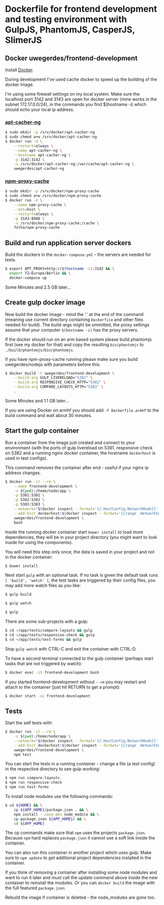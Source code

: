 # Dockerfile for frontend development and testing environment with GulpJS, PhantomJS, CasperJS, SlimerJS

## Docker uwegerdes/frontend-development

Install [Docker](https://www.docker.com/).

During development I've used cache docker to speed up the building of the docker image.

I'm using some firewall settings on my local system. Make sure the localhost port 3142 and 3143 are open for docker server (mine works in the subnet 172.17.0.0/24), in the commands you find $(hostname -i) which should echo your local ip address.

### [apt-cacher-ng](https://hub.docker.com/r/uwegerdes/apt-cacher-ng/)

```bash
$ sudo mkdir -p /srv/docker/apt-cacher-ng
$ sudo chmod a+w /srv/docker/apt-cacher-ng
$ docker run -d \
	--restart=always \
	--name apt-cacher-ng \
	--hostname apt-cacher-ng \
	-p 3142:3142 \
	-v /srv/docker/apt-cacher-ng:/var/cache/apt-cacher-ng \
	uwegerdes/apt-cacher-ng
```

### [npm-proxy-cache](https://hub.docker.com/r/folha/npm-proxy-cache/)

```bash
$ sudo mkdir -p /srv/docker/npm-proxy-cache
$ sudo chmod a+w /srv/docker/npm-proxy-cache
$ docker run -d \
	--name npm-proxy-cache \
	--net=host \
	--restart=always \
	-p 3143:8080 \
	-v /srv/docker/npm-proxy-cache:/cache \
	folha/npm-proxy-cache
```

## Build and run application server dockers

Build the dockers in the `docker-compose.yml` - the servers are needed for tests.

```bash
$ export APT_PROXY=http://$(hostname -i):3142 && \
  export TZ=Europe/Berlin && \
  docker-compose up
```

Some Minutes and 2.5 GB later...

## Create gulp docker image

Now build the docker image - mind the '.' at the end of the command (meaning use current directory containing `Dockerfile` and other files needed for build). The build-args might be ommitted, the proxy settings assume that your computer `$(hostname -i)` has the proxy servers.

If the docker should run on an arm based system please build phantomjs first (see my docker for that) and copy the resulting `bin/phantomjs` to `./build/phantomjs/bin/phantomjs`.

If you have npm-proxy-cache running please make sure you build uwegerdes/nodejs with parameters before this:

```bash
$ docker build -t uwegerdes/frontend-development \
	--build-arg GULP_LIVERELOAD="5381" \
	--build-arg RESPONSIVE_CHECK_HTTP="5382" \
	--build-arg COMPARE_LAYOUTS_HTTP="5383" \
	.
```

Some Minutes and 1.1 GB later...

If you are using Docker on armhf you should add `-f Dockerfile.armhf` to the build command and wait about 30 minutes.

## Start the gulp container

Run a container from the image just created and connect to your environment (with the ports of gulp livereload on 5381, responsive-check on 5382 and a running nginx docker container, the hostname `dockerhost` is used in test configs).

This command removes the container after end - useful if your nginx ip address changes.

```bash
$ docker run -it --rm \
	--name frontend-development \
	-v $(pwd):/home/node/app \
	-p 5381:5381 \
	-p 5382:5382 \
	-p 5383:5383 \
	--network="$(docker inspect --format='{{.HostConfig.NetworkMode}}' nginx)" \
	--add-host dockerhost:$(docker inspect --format='{{range .NetworkSettings.Networks}}{{.IPAddress}} {{end}}' nginx) \
	uwegerdes/frontend-development \
	bash
```

Inside the running docker container start `bower install` to load more dependencies, they will be in your project directory (you might want to look inside for using the components).

You will need this step only once, the data is saved in your project and not in the docker container.

```bash
$ bower install
```

Next start `gulp` with an optional task. If no task is given the default task runs `[ 'build', 'watch' ]`, the test tasks are triggered by their config files, you may add more watch files as you like:

```bash
$ gulp build

$ gulp watch

$ gulp
```

There are some sub-projects with a gulp:

```bash
$ cd ~/app/tests/compare-layouts && gulp
$ cd ~/app/tests/responsive-check && gulp
$ cd ~/app/tests/test-forms && gulp
```

Stop `gulp watch` with CTRL-C and exit the container with CTRL-D.

To have a second terminal connected to the gulp container (perhaps start tasks that are not triggered by watch):

```bash
$ docker exec -it frontend-development bash
```

If you started frontend-development without `--rm` you may restart and attach to the container (just hit RETURN to get a prompt):

```bash
$ docker start -ai frontend-development
```

## Tests

Start the self tests with:

```bash
$ docker run -it --rm \
	-v $(pwd):/home/node/app \
	--network="$(docker inspect --format='{{.HostConfig.NetworkMode}}' nginx)" \
	--add-host dockerhost:$(docker inspect --format='{{range .NetworkSettings.Networks}}{{.IPAddress}} {{end}}' nginx) \
	uwegerdes/frontend-development \
	npm test
```

You can start the tests in a running container - change a file (a test config) in the respective directory to see gulp working:

```bash
$ npm run compare-layouts
$ npm run responsive-check
$ npm run test-forms
```

To install node modules use the following commands:

```bash
$ cd ${HOME} && \
	cp ${APP_HOME}/package.json . && \
	npm install --save-dev node_module && \
	cp package.json ${APP_HOME}/ && \
	cd ${APP_HOME}
```

The cp commands make sure that `npm` uses the projects `package.json`. Because `npm` hard replaces `package.json` it cannot use a soft link inside the container.

You can also run this container in another project which uses gulp. Make sure to `npm update` to get additional project dependencies installed in the container.

If you think of removing a container after installing some node modules and want to run it later and *must* call the update command above inside the new container to reinstall the modules. Or you can `docker build` the image with the full featured `package.json`.

Rebuild the image if container is deleted - the node_modules are gone too.
